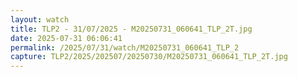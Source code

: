```yaml
---
layout: watch
title: TLP2 - 31/07/2025 - M20250731_060641_TLP_2T.jpg
date: 2025-07-31 06:06:41
permalink: /2025/07/31/watch/M20250731_060641_TLP_2
capture: TLP2/2025/202507/20250730/M20250731_060641_TLP_2T.jpg
---
```

